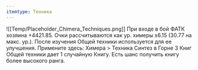 ```yaml
---
itemtype: Техника
---
```

![[Temp/Placeholder_Chimera_Techniques.png]]
При входе в бой ФАТК хозяина +4421.85. Очки рассчитываются как ур. химеры x6.15 (30.77 на макс. ур.). После изучения Общей техники используется для ее улучшения. Примените здесь: Химера > Техника Синтез в Горне 3 Книг Общей техники дает 1 случайную Книгу. Есть шанс получить книгу более высокого ранга.
